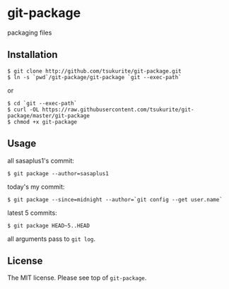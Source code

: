 # git-package

packaging files

## Installation

```console
$ git clone http://github.com/tsukurite/git-package.git
$ ln -s `pwd`/git-package/git-package `git --exec-path`
```

or

```console
$ cd `git --exec-path`
$ curl -OL https://raw.githubusercontent.com/tsukurite/git-package/master/git-package
$ chmod +x git-package
```

## Usage

all sasaplus1's commit:

```console
$ git package --author=sasaplus1
```

today's my commit:

```console
$ git package --since=midnight --author=`git config --get user.name`
```

latest 5 commits:

```console
$ git package HEAD~5..HEAD
```

all arguments pass to `git log`.

## License

The MIT license. Please see top of `git-package`.
